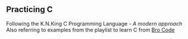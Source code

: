 ## Practicing C

Following the K.N.King C Programming Language - _A modern approach_
Also referring to examples from the playlist to learn C from [Bro Code](https://www.youtube.com/watch?v=87SH2Cn0s9A&t=4024s)
